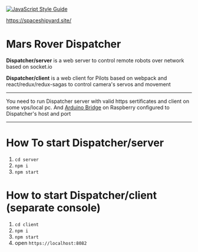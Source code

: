 [![JavaScript Style Guide](https://img.shields.io/badge/code_style-standard-brightgreen.svg)](https://standardjs.com)

https://spaceshipyard.site/

Mars Rover Dispatcher
=========================
**Dispatcher/server** is a web server to control remote robots over network based on socket.io

**Dispatcher/client** is a web client for Pilots based on webpack and react/redux/redux-sagas to control camera's servos and movement

---

You need to run Dispatcher server with valid https sertificates and client on some vps/local pc.
And [Arduino Bridge](https://github.com/spaceshipyard/mars-rover-node-bridge) on Raspberry configured to Dispatcher's host and port

---

# How To start Dispatcher/server 
1. `cd server` 
1. `npm i`
1. `npm start` 

# How to start Dispatcher/client (separate console)
1. `cd client`
1. `npm i`
1. `npm start`
1. open `https://localhost:8082`
